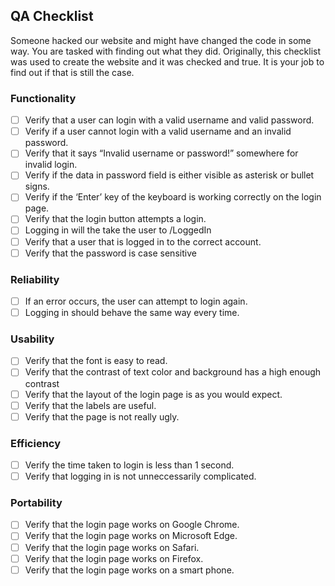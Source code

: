 ## QA Checklist

Someone hacked our website and might have changed the code in some way. You are tasked with finding out what they did. Originally, this checklist was used to create the website and it was checked and true. It is your job to find out if that is still the case.

### Functionality

- [ ] Verify that a user can login with a valid username and valid password.
- [ ] Verify if a user cannot login with a valid username and an invalid password.
- [ ] Verify that it says “Invalid username or password!” somewhere for invalid login.
- [ ] Verify if the data in password field is either visible as asterisk or bullet signs.
- [ ] Verify if the ‘Enter’ key of the keyboard is working correctly on the login page.
- [ ] Verify that the login button attempts a login.
- [ ] Logging in will the take the user to /LoggedIn
- [ ] Verify that a user that is logged in to the correct account.
- [ ] Verify that the password is case sensitive

### Reliability

- [ ] If an error occurs, the user can attempt to login again.
- [ ] Logging in should behave the same way every time.

### Usability

- [ ] Verify that the font is easy to read.
- [ ] Verify that the contrast of text color and background has a high enough contrast
- [ ] Verify that the layout of the login page is as you would expect.
- [ ] Verify that the labels are useful.
- [ ] Verify that the page is not really ugly.

### Efficiency

- [ ] Verify the time taken to login is less than 1 second.
- [ ] Verify that logging in is not unneccessarily complicated.

### Portability

- [ ] Verify that the login page works on Google Chrome.
- [ ] Verify that the login page works on Microsoft Edge.
- [ ] Verify that the login page works on Safari.
- [ ] Verify that the login page works on Firefox.
- [ ] Verify that the login page works on a smart phone.
